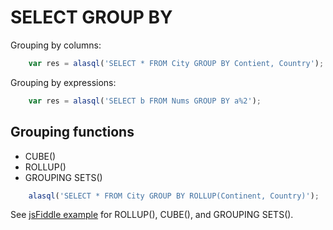 # SELECT GROUP BY

Grouping by columns:
```js
    var res = alasql('SELECT * FROM City GROUP BY Contient, Country');
```

Grouping by expressions:

```js
    var res = alasql('SELECT b FROM Nums GROUP BY a%2');
```

## Grouping functions
* CUBE()
* ROLLUP()
* GROUPING SETS()

```js
    alasql('SELECT * FROM City GROUP BY ROLLUP(Continent, Country)');
```
See [jsFiddle example](http://jsfiddle.net/agershun/1nccgs6n/2/) for ROLLUP(), CUBE(), and GROUPING SETS().
